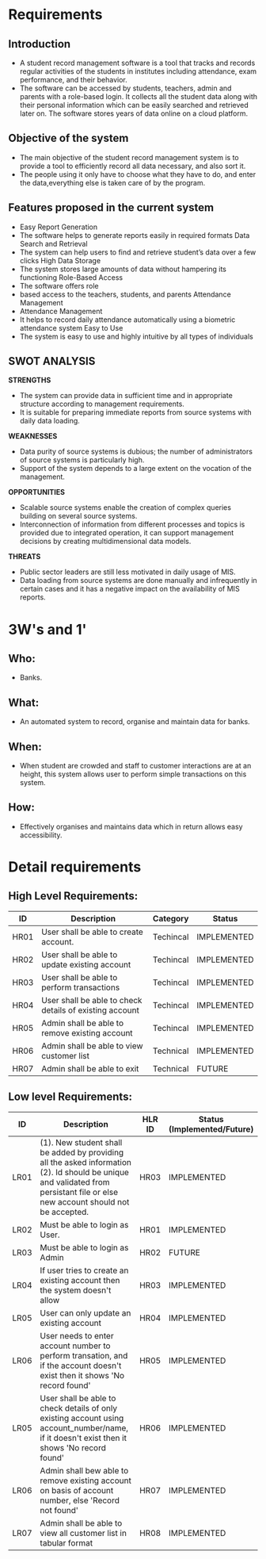 # Requirements

## Introduction

-   A student record management software is a tool that tracks and records regular activities of the students in institutes including attendance, exam performance, and their behavior.
-   The software can be accessed by students, teachers, admin and parents with a role-based login. It collects all the student data along with their personal information which can be easily searched and retrieved later on. The software stores years of data online on a cloud platform.
## Objective of the system

-   The main objective of the student record management system is to provide a tool to efficiently record all data necessary, and also sort it.
-   The people using it only have to choose what they have to do, and enter the data,everything else is taken care of by the program.

## Features proposed in the current system

- Easy Report Generation
- The software helps to generate reports easily in required formats Data Search and Retrieval
- The system can help users to find and retrieve student’s data over a few clicks High Data Storage
- The system stores large amounts of data without hampering its functioning Role-Based Access
- The software offers role
- based access to the teachers, students, and parents Attendance Management
- Attendance Management
- It helps to record daily attendance automatically using a biometric attendance system Easy to Use
- The system is easy to use and highly intuitive by all types of individuals


## SWOT ANALYSIS

**STRENGTHS** 
- The system can provide data in sufficient time and in appropriate structure according to management requirements.
- It is suitable for preparing immediate reports from source systems with daily data loading.

**WEAKNESSES**
- Data purity of source systems is dubious; the number of administrators of source systems is particularly high.
- Support of the system depends to a large extent on the vocation of the management.

**OPPORTUNITIES**
- Scalable source systems enable the creation of complex queries building on several source systems.
- Interconnection of information from different processes and topics is provided due to integrated operation, it can support management decisions by creating   multidimensional data models.

**THREATS**
- Public sector leaders are still less motivated in daily usage of MIS.
- Data loading from source systems are done manually and infrequently in certain cases and it has a negative impact on the availability of MIS reports.

# 3W&#39;s and 1&#39;

## Who:

-   Banks.

## What:

-   An automated system to record, organise and maintain data for banks.

## When:

-   When student are crowded and staff to customer interactions are at an height, this system allows user to perform simple transactions on this system.

## How:

-   Effectively organises and maintains data which in return allows easy accessibility.

# Detail requirements

## High Level Requirements:

| ID   | Description                                              | Category  | Status      |
| ---- | -------------------------------------------------------- | --------- | ----------- |
| HR01 | User shall be able to create account.                    | Techincal | IMPLEMENTED |
| HR02 | User shall be able to update existing account            | Techincal | IMPLEMENTED |
| HR03 | User shall be able to perform transactions               | Techincal | IMPLEMENTED |
| HR04 | User shall be able to check details of existing account  | Techincal | IMPLEMENTED |
| HR05 | Admin shall be able to remove existing account           | Techincal | IMPLEMENTED |
| HR06 | Admin shall be able to view customer list                | Technical | IMPLEMENTED |
| HR07 | Admin shall be able to exit                              | Technical | FUTURE      |

## Low level Requirements:

| ID   | Description                                                                                                                                                                    | HLR ID | Status (Implemented/Future) |
| ---- | ------------------------------------------------------------------------------------------------------------------------------------------------------------------------------ | ------ | --------------------------- |
| LR01 | (1). New student shall be added by providing all the asked information (2). Id should be unique and validated from persistant file or else new account should not be accepted. | HR03   | IMPLEMENTED                 |
| LR02 | Must be able to login as User.                                                                                                                                                 | HR01   | IMPLEMENTED                 |
| LR03 | Must be able to login as Admin                                                                                                                                                 | HR02   | FUTURE                      |
| LR04 | If user tries to create an existing account then the system doesn't allow                                                                                                      | HR03   | IMPLEMENTED                 |
| LR05 | User can only update an existing account                                                                                                                                       | HR04   | IMPLEMENTED                 |
| LR06 | User needs to enter account number to perform transation, and if the account doesn't exist then it shows 'No record found'                                                     | HR05   | IMPLEMENTED                 |
| LR05 | User shall be able to check details of only existing account using account_number/name, if it doesn't exist then it shows 'No record found'                                    | HR06   | IMPLEMENTED                 |
| LR06 | Admin shall bew able to remove existing account on basis of account number, else 'Record not found'                                                                            | HR07   | IMPLEMENTED                 |
| LR07 | Admin shall be able to view all customer list in tabular format                                                                                                                | HR08   | IMPLEMENTED                 |

